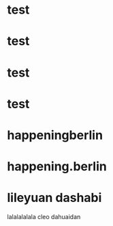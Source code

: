 # test
# test
# test
# test
# happeningberlin
# happening.berlin
# lileyuan dashabi
lalalalalala
cleo dahuaidan
